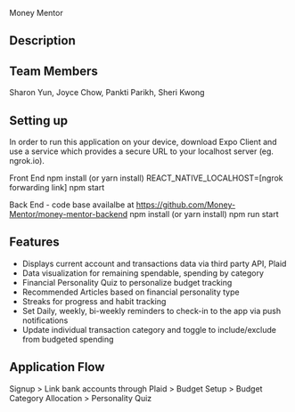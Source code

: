 Money Mentor

## Description

## Team Members
Sharon Yun,
Joyce Chow,
Pankti Parikh,
Sheri Kwong

## Setting up
In order to run this application on your device, download Expo Client and use a service which provides a secure URL to your localhost server (eg. ngrok.io).

Front End
npm install (or yarn install)
REACT_NATIVE_LOCALHOST=[ngrok forwarding link] npm start

Back End - code base availalbe at https://github.com/Money-Mentor/money-mentor-backend
npm install (or yarn install)
npm run start


## Features
- Displays current account and transactions data via third party API, Plaid
- Data visualization for remaining spendable, spending by category
- Financial Personality Quiz to personalize budget tracking
- Recommended Articles based on financial personality type
- Streaks for progress and habit tracking
- Set Daily, weekly, bi-weekly reminders to check-in to the app via push notifications 
- Update individual transaction category and toggle to include/exclude from budgeted spending


## Application Flow
Signup > Link bank accounts through Plaid > Budget Setup > Budget Category Allocation > Personality Quiz


## 
